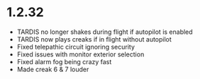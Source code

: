 # 1.2.32
- TARDIS no longer shakes during flight if autopilot is enabled
- TARDIS now plays creaks if in flight without autopilot
- Fixed telepathic circuit ignoring security
- Fixed issues with monitor exterior selection
- Fixed alarm fog being crazy fast
- Made creak 6 & 7 louder